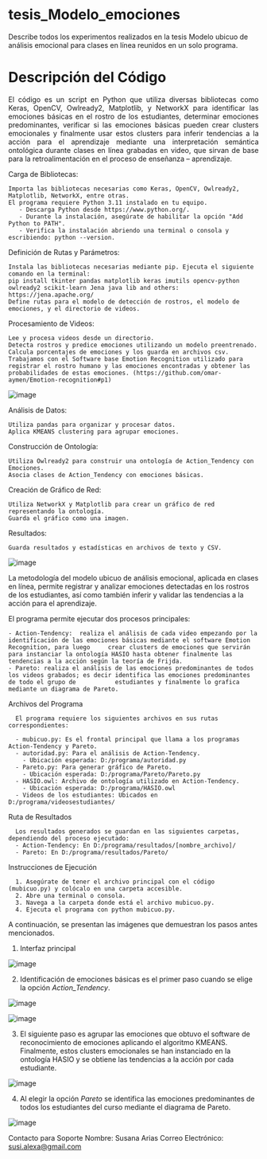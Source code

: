 # tesis_Modelo_emociones
Describe todos los experimentos realizados en la tesis Modelo ubicuo de análisis emocional para clases en línea reunidos en un solo programa.
# Descripción del Código
<p style="text-align: justify;"> El código es un script en Python que utiliza diversas bibliotecas como Keras, OpenCV, Owlready2, Matplotlib, y NetworkX para identificar las emociones básicas en el rostro de los estudiantes, determinar emociones predominantes, verificar si las emociones básicas pueden crear clusters emocionales y finalmente usar estos clusters para inferir tendencias a la acción para el aprendizaje mediante una interpretación semántica ontológica durante clases en línea grabadas en video, que sirvan de base para la retroalimentación en el proceso de enseñanza – aprendizaje. </p>

Carga de Bibliotecas:

    Importa las bibliotecas necesarias como Keras, OpenCV, Owlready2, Matplotlib, NetworkX, entre otras.
    El programa requiere Python 3.11 instalado en tu equipo.
       - Descarga Python desde https://www.python.org/.
       - Durante la instalación, asegúrate de habilitar la opción "Add Python to PATH".
       - Verifica la instalación abriendo una terminal o consola y escribiendo: python --version.
    
Definición de Rutas y Parámetros:

    Instala las bibliotecas necesarias mediante pip. Ejecuta el siguiente comando en la terminal:
    pip install tkinter pandas matplotlib keras imutils opencv-python owlready2 scikit-learn Jena java lib and others: https://jena.apache.org/
    Define rutas para el modelo de detección de rostros, el modelo de emociones, y el directorio de videos.
       
Procesamiento de Videos:

    Lee y procesa videos desde un directorio.
    Detecta rostros y predice emociones utilizando un modelo preentrenado.
    Calcula porcentajes de emociones y los guarda en archivos csv.
    Trabajamos con el Software base Emotion Recognition utilizado para registrar el rostro humano y las emociones encontradas y obtener las 
    probabilidades de estas emociones. (https://github.com/omar-aymen/Emotion-recognition#p1)
    
![image](https://github.com/user-attachments/assets/1073b38e-ecb1-4267-a08a-3615cabdae86)
    
Análisis de Datos:

    Utiliza pandas para organizar y procesar datos.
    Aplica KMEANS clustering para agrupar emociones.
    
Construcción de Ontología:

    Utiliza Owlready2 para construir una ontología de Action_Tendency con Emociones.
    Asocia clases de Action_Tendency con emociones básicas.
    
Creación de Gráfico de Red:

    Utiliza NetworkX y Matplotlib para crear un gráfico de red representando la ontología.
    Guarda el gráfico como una imagen.
    
Resultados:

    Guarda resultados y estadísticas en archivos de texto y CSV.

![image](https://github.com/user-attachments/assets/92eb22bb-a908-49b8-86d2-7f08b36889a6)

La metodología del modelo ubicuo de análisis emocional, aplicada en clases en línea, permite registrar y analizar emociones detectadas en los rostros de los estudiantes, así como también inferir y validar las tendencias a la acción para el aprendizaje.

El programa permite ejecutar dos procesos principales:

    - Action-Tendency:  realiza el análisis de cada video empezando por la identificación de las emociones básicas mediante el software Emotion Recognition, para luego     crear clusters de emociones que servirán para instanciar la ontología HASIO hasta obtener finalmente las tendencias a la acción según la teoría de Frijda.
    - Pareto: realiza el análisis de las emociones predominantes de todos los videos grabados; es decir identifica las emociones predominantes de todo el grupo de           estudiantes y finalmente lo grafica mediante un diagrama de Pareto.
  
Archivos del Programa

      El programa requiere los siguientes archivos en sus rutas correspondientes:
      
      - mubicuo.py: Es el frontal principal que llama a los programas Action-Tendency y Pareto.
      - autoridad.py: Para el análisis de Action-Tendency.
        - Ubicación esperada: D:/programa/autoridad.py
      - Pareto.py: Para generar gráfico de Pareto.
        - Ubicación esperada: D:/programa/Pareto/Pareto.py
      - HASIO.owl: Archivo de ontología utilizado en Action-Tendency.
        - Ubicación esperada: D:/programa/HASIO.owl
      - Videos de los estudiantes: Ubicados en D:/programa/videosestudiantes/
  
  Ruta de Resultados
  
      Los resultados generados se guardan en las siguientes carpetas, dependiendo del proceso ejecutado:
      - Action-Tendency: En D:/programa/resultados/[nombre_archivo]/
      - Pareto: En D:/programa/resultados/Pareto/
    
Instrucciones de Ejecución

      1. Asegúrate de tener el archivo principal con el código (mubicuo.py) y colócalo en una carpeta accesible.
      2. Abre una terminal o consola.
      3. Navega a la carpeta donde está el archivo mubicuo.py.
      4. Ejecuta el programa con python mubicuo.py.

A continuación, se presentan las imágenes que demuestran los pasos antes mencionados.

1. Interfaz principal

![image](https://github.com/user-attachments/assets/818354e9-0301-4c56-8191-b43cff69dbe2)

2. Identificación de emociones básicas es el primer paso cuando se elige la opción _Action_Tendency_.

![image](https://github.com/user-attachments/assets/24cf2732-de76-498b-99ca-a9465c5348ae)

![image](https://github.com/user-attachments/assets/79e431b5-29df-459c-8ca5-002251dabb82)

3. El siguiente paso es agrupar las emociones que obtuvo el software de reconocimiento de emociones aplicando el algoritmo KMEANS. Finalmente, estos clusters emocionales se han instanciado en la ontología HASIO y se obtiene las tendencias a la acción por cada estudiante.

![image](https://github.com/user-attachments/assets/35acc9be-453e-48df-943e-60a874e94d60)

4. Al elegir la opción _Pareto_ se identifica las emociones predominantes de todos los estudiantes del curso mediante el diagrama de Pareto.
    
![image](https://github.com/user-attachments/assets/eefd2bbe-929a-4c24-a00b-cb277ae87800)

Contacto para Soporte
        Nombre: Susana Arias
        Correo Electrónico: susi.alexa@gmail.com
        
